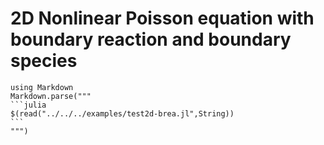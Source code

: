 # 2D Nonlinear Poisson equation with boundary reaction and boundary species
````@eval
using Markdown
Markdown.parse("""
```julia
$(read("../../../examples/test2d-brea.jl",String))
```
""")
````
